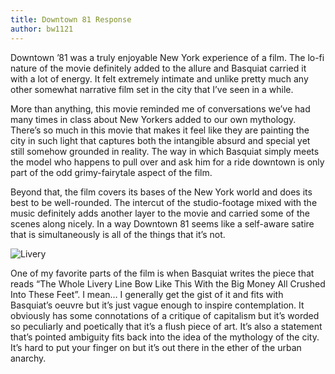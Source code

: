 ```yaml
---
title: Downtown 81 Response
author: bw1121
---
```

Downtown ’81 was a truly enjoyable New York experience of a film. The lo-fi nature of the movie definitely added to the allure and Basquiat carried it with a lot of energy. It felt extremely intimate and unlike pretty much any other somewhat narrative film set in the city that I’ve seen in a while.

More than anything, this movie reminded me of conversations we’ve had many times in class about New Yorkers added to our own mythology. There’s so much in this movie that makes it feel like they are painting the city in such light that captures both the intangible absurd and special yet still somehow grounded in reality. The way in which Basquiat simply meets the model who happens to pull over and ask him for a ride downtown is only part of the odd grimy-fairytale aspect of the film.

Beyond that, the film covers its bases of the New York world and does its best to be well-rounded. The intercut of the studio-footage mixed with the music definitely adds another layer to the movie and carried some of the scenes along nicely. In a way Downtown 81 seems like a self-aware satire that is simultaneously is all of the things that it’s not.

![Livery](https://i.imgur.com/TkdwstD.jpg)

One of my favorite parts of the film is when Basquiat writes the piece that reads “The Whole Livery Line Bow Like This With the Big Money All Crushed Into These Feet”. I mean… I generally get the gist of it and fits with Basquiat’s oeuvre but it’s just vague enough to inspire contemplation. It obviously has some connotations of a critique of capitalism but it’s worded so peculiarly and poetically that it’s a flush piece of art. It’s also a statement that’s pointed ambiguity fits back into the idea of the mythology of the city. It’s hard to put your finger on but it’s out there in the ether of the urban anarchy.

